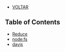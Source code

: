 - [VOLTAR](../../README.md)


## Table of Contents

- [Reduce](./reduce.md)
- [node:fs](./node_fs.md)
- [dayjs](./dayjs.md)